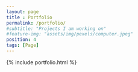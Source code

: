 ```yaml
--- 
layout: page
title : Portfolio 
permalink: /portfolio/
#subtitle: "Projects I am working on" 
#feature-img: "assets/img/pexels/computer.jpeg"
position: 4
tags: [Page]
---
```


{% include portfolio.html %}
